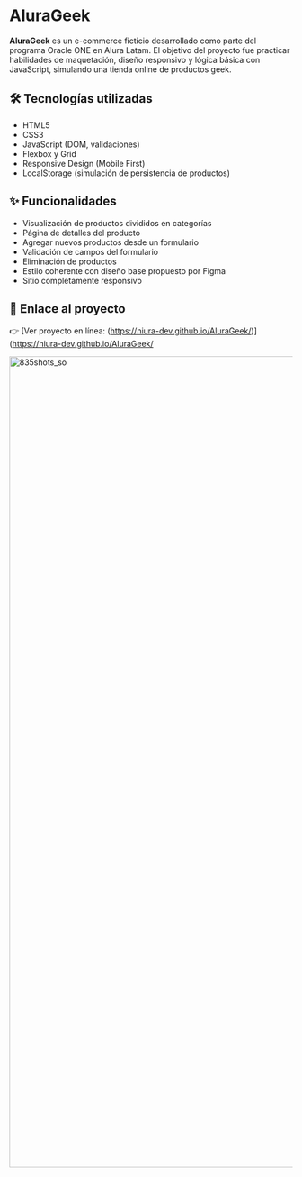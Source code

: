 # AluraGeek

**AluraGeek** es un e-commerce ficticio desarrollado como parte del programa Oracle ONE en Alura Latam. El objetivo del proyecto fue practicar habilidades de maquetación, diseño responsivo y lógica básica con JavaScript, simulando una tienda online de productos geek.

## 🛠️ Tecnologías utilizadas
- HTML5
- CSS3
- JavaScript (DOM, validaciones)
- Flexbox y Grid
- Responsive Design (Mobile First)
- LocalStorage (simulación de persistencia de productos)

## ✨ Funcionalidades
- Visualización de productos divididos en categorías
- Página de detalles del producto
- Agregar nuevos productos desde un formulario
- Validación de campos del formulario
- Eliminación de productos
- Estilo coherente con diseño base propuesto por Figma
- Sitio completamente responsivo

## 📌 Enlace al proyecto
👉 [Ver proyecto en línea: (https://niura-dev.github.io/AluraGeek/)](https://niura-dev.github.io/AluraGeek/

<img width="1920" height="1440" alt="835shots_so" src="https://github.com/user-attachments/assets/23da1c3c-aecb-4950-a736-1df4b102efdb" />
